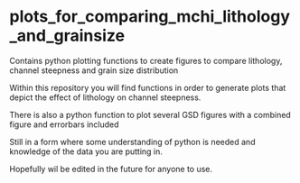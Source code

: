 # plots_for_comparing_mchi_lithology_and_grainsize
Contains python plotting functions to create figures to compare lithology, channel steepness and grain size distribution


Within this repository you will find functions in order to generate plots that depict the effect of lithology on channel steepness.

There is also a python function to plot several GSD figures with a combined figure and errorbars included

Still in a form where some understanding of python is needed and knowledge of the data you are putting in.

Hopefully wil be edited in the future for anyone to use.

